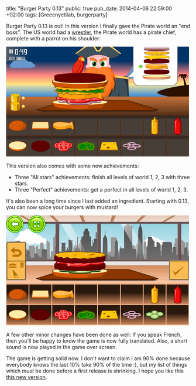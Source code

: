 title: "Burger Party 0.13"
public: true
pub_date: 2014-04-06 22:59:00 +02:00
tags: [Greeenyetilab, burgerparty]


Burger Party 0.13 is out! In this version I finally gave the Pirate world an "end boss". The US world had a [wrestler][], the Pirate world has a pirate chief, complete with a parrot on his shoulder:

[wrestler]: /2013/wrestler-v2

[![Pirate Boss](/projects/burgerparty/0.13/thumb-pirate-boss.png)](/projects/burgerparty/0.13/pirate-boss.png)

This version also comes with some new achievements:

- Three "All stars" achievements: finish all levels of world 1, 2, 3 with three stars.
- Three "Perfect" achievements: get a perfect in all levels of world 1, 2, 3.

It's also been a long time since I last added an ingredient. Starting with 0.13, you can now spice your burgers with mustard!

[![Mustard!](/projects/burgerparty/0.13/thumb-mustard.png)](/projects/burgerparty/0.13/mustard.png)

A few other minor changes have been done as well: If you speak French, then you'll be happy to know the game is now fully translated. Also, a short sound is now played in the game over screen.

The game is getting solid now. I don't want to claim I am 90% done because everybody knows the last 10% take 90% of the time :), but my list of things which *must* be done before a first release is shrinking. I hope you like this [this new version](/projects/burgerparty/).
